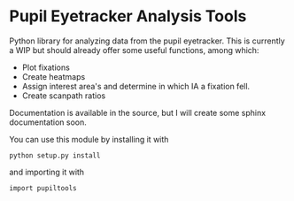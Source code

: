 # Pupil Eyetracker Analysis Tools

Python library for analyzing data from the pupil eyetracker. This is currently a WIP but should already offer some useful functions, among which:

- Plot fixations
- Create heatmaps
- Assign interest area's and determine in which IA a fixation fell.
- Create scanpath ratios

Documentation is available in the source, but I will create some sphinx documentation soon.

You can use this module by installing it with

~~~
python setup.py install
~~~
and importing it with
~~~
import pupiltools
~~~
